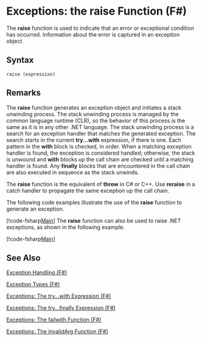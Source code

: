 # Exceptions: the raise Function (F#)

The **raise** function is used to indicate that an error or exceptional condition has occurred. Information about the error is captured in an exception object.


## Syntax

```
raise (expression)
```

## Remarks
The **raise** function generates an exception object and initiates a stack unwinding process. The stack unwinding process is managed by the common language runtime (CLR), so the behavior of this process is the same as it is in any other .NET language. The stack unwinding process is a search for an exception handler that matches the generated exception. The search starts in the current **try...with** expression, if there is one. Each pattern in the **with** block is checked, in order. When a matching exception handler is found, the exception is considered handled; otherwise, the stack is unwound and **with** blocks up the call chain are checked until a matching handler is found. Any **finally** blocks that are encountered in the call chain are also executed in sequence as the stack unwinds.

The **raise** function is the equivalent of **throw** in C# or C++. Use **reraise** in a catch handler to propagate the same exception up the call chain.

The following code examples illustrate the use of the **raise** function to generate an exception.

[!code-fsharp[Main](snippets/fslangref2/snippet5801.fs)]
    The **raise** function can also be used to raise .NET exceptions, as shown in the following example.

[!code-fsharp[Main](snippets/fslangref2/snippet5802.fs)]
    
## See Also
[Exception Handling &#40;F&#35;&#41;](Exception+Handling+%28FSharp%29.md)

[Exception Types &#40;F&#35;&#41;](Exception+Types+%28FSharp%29.md)

[Exceptions: The try...with Expression &#40;F&#35;&#41;](Exceptions%3A+The+try...with+Expression+%28FSharp%29.md)

[Exceptions: The try...finally Expression &#40;F&#35;&#41;](Exceptions%3A+The+try...finally+Expression+%28FSharp%29.md)

[Exceptions: The failwith Function &#40;F&#35;&#41;](Exceptions%3A+The+failwith+Function+%28FSharp%29.md)

[Exceptions: The invalidArg Function &#40;F&#35;&#41;](Exceptions%3A+The+invalidArg+Function+%28FSharp%29.md)

